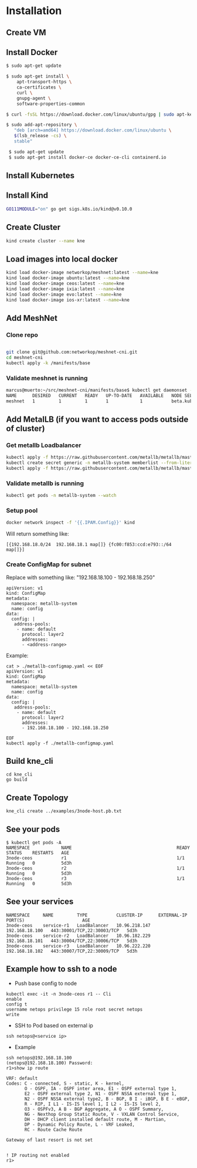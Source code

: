 # Installation

## Create VM

## Install Docker

```bash
$ sudo apt-get update

$ sudo apt-get install \
    apt-transport-https \
    ca-certificates \
    curl \
    gnupg-agent \
    software-properties-common

$ curl -fsSL https://download.docker.com/linux/ubuntu/gpg | sudo apt-key add -

$ sudo add-apt-repository \
   "deb [arch=amd64] https://download.docker.com/linux/ubuntu \
   $(lsb_release -cs) \
   stable"

 $ sudo apt-get update
 $ sudo apt-get install docker-ce docker-ce-cli containerd.io
```

## Install Kubernetes

## Install Kind

```bash
GO111MODULE="on" go get sigs.k8s.io/kind@v0.10.0
```

## Create Cluster

```bash
kind create cluster --name kne
```

## Load images into local docker

```bash
kind load docker-image networkop/meshnet:latest --name=kne
kind load docker-image ubuntu:latest --name=kne
kind load docker-image ceos:latest --name=kne
kind load docker-image ixia:latest --name=kne
kind load docker-image evo:latest --name=kne
kind load docker-image ios-xr:latest --name=kne
```

## Add MeshNet

### Clone repo

```bash

git clone git@github.com:networkop/meshnet-cni.git
cd meshnet-cni
kubectl apply -k /manifests/base

```

### Validate meshnet is running

```bash
marcus@muerto:~/src/meshnet-cni/manifests/base$ kubectl get daemonset -n meshnet
NAME      DESIRED   CURRENT   READY   UP-TO-DATE   AVAILABLE   NODE SELECTOR                   AGE
meshnet   1         1         1       1            1           beta.kubernetes.io/arch=amd64   3h2m

```

## Add MetalLB (if you want to access pods outside of cluster)

### Get metallb Loadbalancer

```bash
kubectl apply -f https://raw.githubusercontent.com/metallb/metallb/master/manifests/namespace.yaml
kubectl create secret generic -n metallb-system memberlist --from-literal=secretkey="$(openssl rand -base64 128)" 
kubectl apply -f https://raw.githubusercontent.com/metallb/metallb/master/manifests/metallb.yaml
```

### Validate metallb is running

```bash
kubectl get pods -n metallb-system --watch
```

### Setup pool

```bash
docker network inspect -f '{{.IPAM.Config}}' kind
```

Will return something like:

```
[{192.168.18.0/24  192.168.18.1 map[]} {fc00:f853:ccd:e793::/64   map[]}]
```

### Create ConfigMap for subnet

Replace <address-range> with something like: "192.168.18.100 - 192.168.18.250"

```
apiVersion: v1
kind: ConfigMap
metadata:
  namespace: metallb-system
  name: config
data:
  config: |
   address-pools:
    - name: default
      protocol: layer2
      addresses:
      - <address-range>
```

Example:

```
cat > ./metallb-configmap.yaml << EOF
apiVersion: v1
kind: ConfigMap
metadata:
  namespace: metallb-system
  name: config
data:
  config: |
   address-pools:
    - name: default
      protocol: layer2
      addresses:
      - 192.168.18.100 - 192.168.18.250

EOF
kubectl apply -f ./metallb-configmap.yaml
```

## Build kne_cli

```
cd kne_cli
go build
```

## Create Topology

```
kne_cli create ../examples/3node-host.pb.txt
```

## See your pods

```
$ kubectl get pods -A
NAMESPACE            NAME                                        READY   STATUS    RESTARTS   AGE
3node-ceos           r1                                          1/1     Running   0          5d3h
3node-ceos           r2                                          1/1     Running   0          5d3h
3node-ceos           r3                                          1/1     Running   0          5d3h
```

## See your services

```$ kubectl get services -A
NAMESPACE     NAME         TYPE           CLUSTER-IP      EXTERNAL-IP      PORT(S)                      AGE
3node-ceos    service-r1   LoadBalancer   10.96.218.147   192.168.18.100   443:30001/TCP,22:30003/TCP   5d3h
3node-ceos    service-r2   LoadBalancer   10.96.182.229   192.168.18.101   443:30004/TCP,22:30006/TCP   5d3h
3node-ceos    service-r3   LoadBalancer   10.96.222.220   192.168.18.102   443:30007/TCP,22:30009/TCP   5d3h
```

## Example how to ssh to a node

* Push base config to node

```
kubectl exec -it -n 3node-ceos r1 -- Cli
enable
config t
username netops privilege 15 role root secret netops
write
```

* SSH to Pod based on external ip

```
ssh netops@<service ip>
```
* Example

```
ssh netops@192.168.18.100
(netops@192.168.18.100) Password: 
r1>show ip route

VRF: default
Codes: C - connected, S - static, K - kernel, 
       O - OSPF, IA - OSPF inter area, E1 - OSPF external type 1,
       E2 - OSPF external type 2, N1 - OSPF NSSA external type 1,
       N2 - OSPF NSSA external type2, B - BGP, B I - iBGP, B E - eBGP,
       R - RIP, I L1 - IS-IS level 1, I L2 - IS-IS level 2,
       O3 - OSPFv3, A B - BGP Aggregate, A O - OSPF Summary,
       NG - Nexthop Group Static Route, V - VXLAN Control Service,
       DH - DHCP client installed default route, M - Martian,
       DP - Dynamic Policy Route, L - VRF Leaked,
       RC - Route Cache Route

Gateway of last resort is not set


! IP routing not enabled
r1>
```
